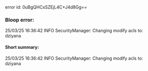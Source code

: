 error id: 0uBgQHCxSZEjL4C+J4d8Gg==
### Bloop error:

25/03/25 16:36:42 INFO SecurityManager: Changing modify acls to: dziyana
#### Short summary: 

25/03/25 16:36:42 INFO SecurityManager: Changing modify acls to: dziyana
